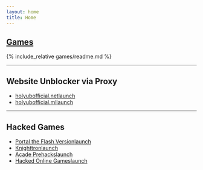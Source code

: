 ```yaml
---
layout: home
title: Home
---
```



<div class="Games" id="Games" markdown="1">

## [Games](games/)

{% include_relative games/readme.md %}

</div>

---

<div class="WebsiteUnblockerProxy" markdown="1">

## Website Unblocker via Proxy

* [holyubofficial.net<span class="material-icons">launch</span>](https://holyubofficial.net/) 
* [holyubofficial.ml<span class="material-icons">launch</span>](https://holyubofficial.ml/) 

</div>

---

<div class="HackedGames" markdown="1">

## Hacked Games

* [Portal the Flash Version<span class="material-icons">launch</span>](http://www.hackedonlinegames.com/game/934)
* [Knighttron<span class="material-icons">launch</span>](http://www.arcadeprehacks.com/game/32862/knighttron.html)
* [Acade Prehacks<span class="material-icons">launch</span>](http://www.arcadeprehacks.com/)
* [Hacked Online Games<span class="material-icons">launch</span>](http://www.hackedonlinegames.com/)

</div>
